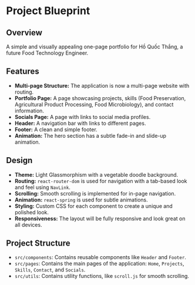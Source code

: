 
# Project Blueprint

## Overview

A simple and visually appealing one-page portfolio for Hồ Quốc Thắng, a future Food Technology Engineer.

## Features

*   **Multi-page Structure:** The application is now a multi-page website with routing.
*   **Portfolio Page:** A page showcasing projects, skills (Food Preservation, Agricultural Product Processing, Food Microbiology), and contact information.
*   **Socials Page:** A page with links to social media profiles.
*   **Header:** A navigation bar with links to different pages.
*   **Footer:** A clean and simple footer.
*   **Animation:** The hero section has a subtle fade-in and slide-up animation.

## Design

*   **Theme:** Light Glassmorphism with a vegetable doodle background.
*   **Routing:** `react-router-dom` is used for navigation with a tab-based look and feel using `NavLink`.
*   **Scrolling:** Smooth scrolling is implemented for in-page navigation.
*   **Animation:** `react-spring` is used for subtle animations.
*   **Styling:** Custom CSS for each component to create a unique and polished look.
*   **Responsiveness:** The layout will be fully responsive and look great on all devices.

## Project Structure

*   `src/components`: Contains reusable components like `Header` and `Footer`.
*   `src/pages`: Contains the main pages of the application: `Home`, `Projects`, `Skills`, `Contact`, and `Socials`.
*   `src/utils`: Contains utility functions, like `scroll.js` for smooth scrolling.
